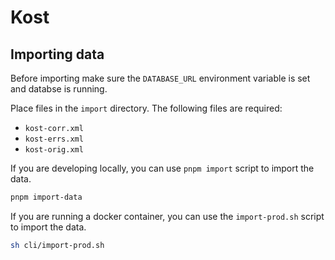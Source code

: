 # Kost


## Importing data

Before importing make sure the `DATABASE_URL` environment variable is set and databse is running.

Place files in the `import` directory.
The following files are required:
- `kost-corr.xml`
- `kost-errs.xml`
- `kost-orig.xml`

If you are developing locally, you can use `pnpm import` script to import the data.

```bash
pnpm import-data
```

If you are running a docker container, you can use the `import-prod.sh` script to import the data.

```bash
sh cli/import-prod.sh
```
